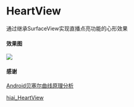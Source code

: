 # HeartView

通过继承SurfaceView实现直播点亮功能的心形效果

#### 效果图
![](https://github.com/zyyoona7/HeartView/blob/master/images/heart_view.gif)

#### 感谢
[Android贝塞尔曲线原理分析](http://www.qingpingshan.com/rjbc/az/273144.html)

[hiai_HeartView](https://github.com/hiai/hiai_HeartView)
